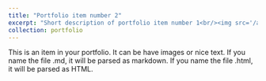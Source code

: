 ```yaml
---
title: "Portfolio item number 2"
excerpt: "Short description of portfolio item number 1<br/><img src='/assets/images/Networks.jpg'>"
collection: portfolio
---
```


This is an item in your portfolio. It can be have images or nice text. If you name the file .md, it will be parsed as markdown. If you name the file .html, it will be parsed as HTML.
